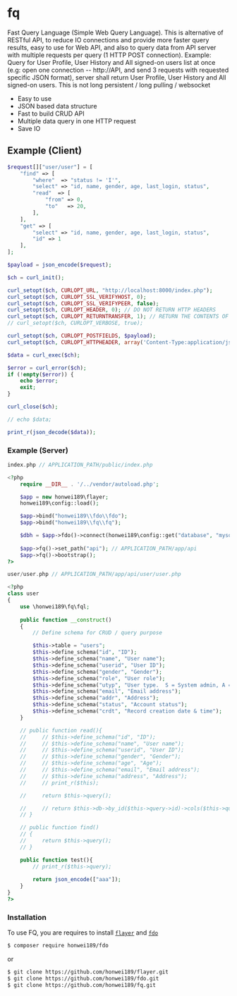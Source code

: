 # fq
Fast Query Language (Simple Web Query Language).  This is alternative of RESTful API, to reduce IO connections and provide more faster query results, easy to use for Web API, and also to query data from API server with multiple requests per query (1 HTTP POST connection).  Example:  Query for User Profile, User History and All signed-on users list at once (e.g:  open one connection -- http://API, and send 3 requests with requested specific JSON format), server shall return User Profile, User History and All signed-on users.  This is not long persistent / long pulling / websocket

  - Easy to use
  - JSON based data structure
  - Fast to build CRUD API
  - Multiple data query in one HTTP request
  - Save IO

## Example (Client)

```php
$request[]["user/user"] = [
    "find" => [
        "where"  => "status != 'I'",
        "select" => "id, name, gender, age, last_login, status",
        "read"  => [
            "from" => 0,
            "to"   => 20,
        ],
    ],
    "get" => [
        "select" => "id, name, gender, age, last_login, status",
        "id" => 1
    ],
];

$payload = json_encode($request);

$ch = curl_init();

curl_setopt($ch, CURLOPT_URL, "http://localhost:8000/index.php");
curl_setopt($ch, CURLOPT_SSL_VERIFYHOST, 0);
curl_setopt($ch, CURLOPT_SSL_VERIFYPEER, false);
curl_setopt($ch, CURLOPT_HEADER, 0); // DO NOT RETURN HTTP HEADERS
curl_setopt($ch, CURLOPT_RETURNTRANSFER, 1); // RETURN THE CONTENTS OF THE CALL
// curl_setopt($ch, CURLOPT_VERBOSE, true);

curl_setopt($ch, CURLOPT_POSTFIELDS, $payload);
curl_setopt($ch, CURLOPT_HTTPHEADER, array('Content-Type:application/json'));

$data = curl_exec($ch);

$error = curl_error($ch);
if (!empty($error)) {
    echo $error;
    exit;
}

curl_close($ch);

// echo $data;

print_r(json_decode($data));
```

### Example (Server)
```php
index.php // APPLICATION_PATH/public/index.php

<?php
    require __DIR__ . '/../vendor/autoload.php';

    $app = new honwei189\flayer;
    honwei189\config::load();

    $app->bind("honwei189\\fdo\\fdo");
    $app->bind("honwei189\\fq\\fq");

    $dbh = $app->fdo()->connect(honwei189\config::get("database", "mysql"));
    
    $app->fq()->set_path("api"); // APPLICATION_PATH/app/api
    $app->fq()->bootstrap();
?>

user/user.php // APPLICATION_PATH/app/api/user/user.php

<?php
class user
{
    use \honwei189\fq\fql;
    
    public function __construct()
    {
        // Define schema for CRUD / query purpose

        $this->table = "users";
        $this->define_schema("id", "ID");
        $this->define_schema("name", "User name");
        $this->define_schema("userid", "User ID");
        $this->define_schema("gender", "Gender");
        $this->define_schema("role", "User role");
        $this->define_schema("utyp", "User type.  S = System admin, A = Admin, U = User");
        $this->define_schema("email", "Email address");
        $this->define_schema("addr", "Address");
        $this->define_schema("status", "Account status");
        $this->define_schema("crdt", "Record creation date & time");
    }

    // public function read(){
    //     // $this->define_schema("id", "ID");
    //     // $this->define_schema("name", "User name");
    //     // $this->define_schema("userid", "User ID");
    //     // $this->define_schema("gender", "Gender");
    //     // $this->define_schema("age", "Age");
    //     // $this->define_schema("email", "Email address");
    //     // $this->define_schema("address", "Address");
    //     // print_r($this);

    //     return $this->query();

    //     // return $this->db->by_id($this->query->id)->cols($this->query->select)->get();
    // }

    // public function find()
    // {
    //     return $this->query();
    // }

    public function test(){
        // print_r($this->query);
        
        return json_encode(["aaa"]);
    }
}
?>

```

### Installation

To use FQ, you are requires to install [`flayer`](https://github.com/honwei189/flayer.git) and [`fdo`](https://github.com/honwei189/fdo.git)

```sh
$ composer require honwei189/fdo
```
or
```sh
$ git clone https://github.com/honwei189/flayer.git
$ git clone https://github.com/honwei189/fdo.git
$ git clone https://github.com/honwei189/fq.git
```
